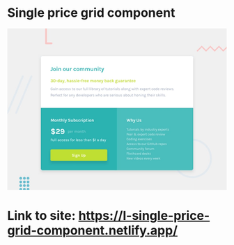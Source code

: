 # Single price grid component

![](./design/desktop-preview.jpg)

# Link to site: https://l-single-price-grid-component.netlify.app/
